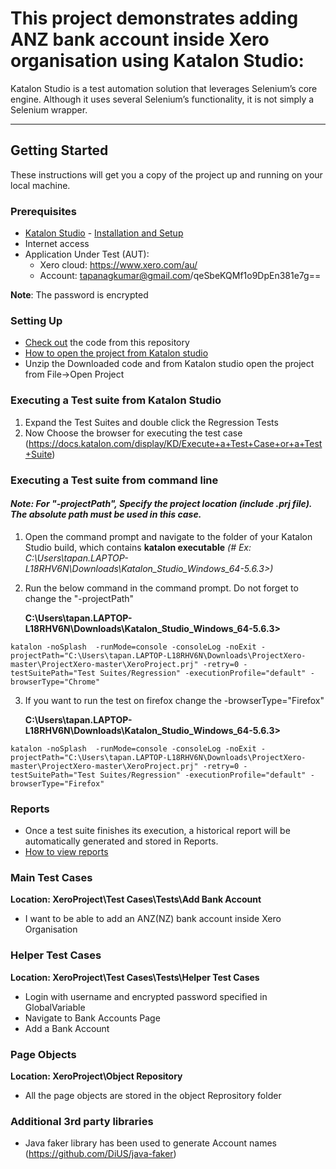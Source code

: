 # This project demonstrates adding ANZ bank account inside Xero organisation using Katalon Studio:
Katalon Studio is a test automation solution that leverages Selenium’s core engine. Although it uses several Selenium’s functionality, it is not simply a Selenium wrapper. 
______
## Getting Started
These instructions will get you a copy of the project up and running on your local machine.
### Prerequisites
- [Katalon Studio](https://www.katalon.com/) - [Installation and Setup](https://docs.katalon.com/x/HwAM)
- Internet access
- Application Under Test (AUT):
     + Xero cloud: https://www.xero.com/au/
     + Account: tapanagkumar@gmail.com/qeSbeKQMf1o9DpEn381e7g==
	 
**Note**: The password is encrypted

### Setting Up
- [Check out](https://github.com/tapanagkumar/ProjectXero.git) the code from this repository
- [How to open the project from Katalon studio](https://docs.katalon.com/display/KD/Manage+Test+Project)
- Unzip the Downloaded code and from Katalon studio open the project from File->Open Project

### Executing a Test suite from Katalon Studio
1. Expand the Test Suites and double click the Regression Tests
3. Now Choose the browser for executing the test case (https://docs.katalon.com/display/KD/Execute+a+Test+Case+or+a+Test+Suite)

### Executing a Test suite from command line

#### *Note: For "-projectPath", Specify the project location (include .prj file). The absolute path must be used in this case.*

1. Open the command prompt and navigate to the folder of your Katalon Studio build, which contains **katalon executable**
   *(# Ex: C:\Users\tapan.LAPTOP-L18RHV6N\Downloads\Katalon_Studio_Windows_64-5.6.3>)*

2. Run the below command in the command prompt. Do not forget to change the "-projectPath"

	**C:\Users\tapan.LAPTOP-L18RHV6N\Downloads\Katalon_Studio_Windows_64-5.6.3>**
	
  `katalon -noSplash  -runMode=console -consoleLog -noExit -projectPath="C:\Users\tapan.LAPTOP-L18RHV6N\Downloads\ProjectXero-master\ProjectXero-master\XeroProject.prj" -retry=0 -testSuitePath="Test Suites/Regression" -executionProfile="default" -browserType="Chrome"`

3. If you want to run the test on firefox change the -browserType="Firefox"

	**C:\Users\tapan.LAPTOP-L18RHV6N\Downloads\Katalon_Studio_Windows_64-5.6.3>**
	
  `katalon -noSplash  -runMode=console -consoleLog -noExit -projectPath="C:\Users\tapan.LAPTOP-L18RHV6N\Downloads\ProjectXero-master\ProjectXero-master\XeroProject.prj" -retry=0 -testSuitePath="Test Suites/Regression" -executionProfile="default" -browserType="Firefox"`

### Reports

- Once a test suite finishes its execution, a historical report will be automatically generated and stored in Reports. 
- [How to view reports](https://docs.katalon.com/display/KD/Test+Suite+Report)

### Main Test Cases
  
  **Location: XeroProject\Test Cases\Tests\Add Bank Account**
  
- I want to be able to add an ANZ(NZ) bank account inside Xero Organisation

### Helper Test Cases
  
  **Location: XeroProject\Test Cases\Tests\Helper Test Cases**
  
- Login with username and encrypted password specified in GlobalVariable
- Navigate to Bank Accounts Page
- Add a Bank Account

### Page Objects

**Location: XeroProject\Object Repository**

- All the page objects are stored in the object Reprository folder

### Additional 3rd party libraries

- Java faker library has been used to generate Account names  (https://github.com/DiUS/java-faker)
